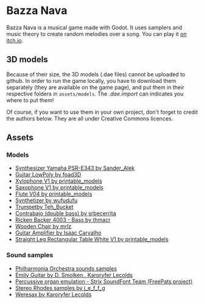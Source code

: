 # Bazza Nava

Bazza Nava is a musical game made with Godot. It uses samplers and music theory to create random melodies over a song. You can play it [on itch.io](https://itooh.itch.io/bazza-nava).

## 3D models

Because of their size, the 3D models (.dae files) cannot be uploaded to github. In order to run the game locally, you have to download them separately (they are available on the game page), and put them in their respective folders in `assets/models`. The _.dae.import_ can indicates you where to put them!

Of course, if you want to use them in your own project, don't forget to credit the authors below. They are all under Creative Commons licences.

## Assets

### Models

* [Synthesizer Yamaha PSR-E343 by Sander_Alek](https://www.turbosquid.com/FullPreview/Index.cfm/ID/1036346)
* [Guitar LowPoly by foad3D](https://free3d.com/3d-model/guitarlowpoly-936885.html)
* [Xylophone V1 by printable_models](https://free3d.com/fr/3d-model/xylophone-v1--607311.html)
* [Saxophone V1 by printable_models](https://free3d.com/3d-model/saxophone-v1--94337.html)
* [Flute V04 by printable_models](https://free3d.com/3d-model/flute-v04--879181.html)
* [Synthetizer by wufudufu](https://free3d.com/3d-model/synthesizer-80038.html)
* [Trumpetby Teh_Bucket](https://opengameart.org/content/trumpet)
* [Contrabajo (double bass) by srbecerrita](https://www.thingiverse.com/thing:2422099)
* [Ricken Backer 4003 - Bass by thmacr](https://free3d.com/3d-model/ricken-backer-4003---bass-888215.html)
* [Wooden Chair by mrlz](https://opengameart.org/content/wooden-chair-1)
* [Guitar Amplifier by Isaac Carvalho](http://tf3dm.com/user/isaaccarvalho)
* [Straight Leg Rectangular Table White V1 by printable_models](https://free3d.com/3d-model/straight-leg-rectangular-table-white-v1--341003.html)

### Sound samples

* [Philharmonia Orchestra sounds samples](https://philharmonia.co.uk/resources/sound-samples/)
* [Emily Guitar by D. Smolken., Karoryfer Lecolds](https://www.karoryfer.com/karoryfer-samples/wydawnictwa/emilyguitar)
* [Percussive organ emulation - Strix SoundFont Team (FreePats project)](http://freepats.zenvoid.org/Organ/electric-organ.html)
* [Stereo Rhodes samples by j_e_f_f_g](https://linuxmusicians.com/viewtopic.php?t=12889)
* [Weresax by Karoryfer Lecolds](https://www.karoryfer.com/karoryfer-samples/wydawnictwa/weresax)
